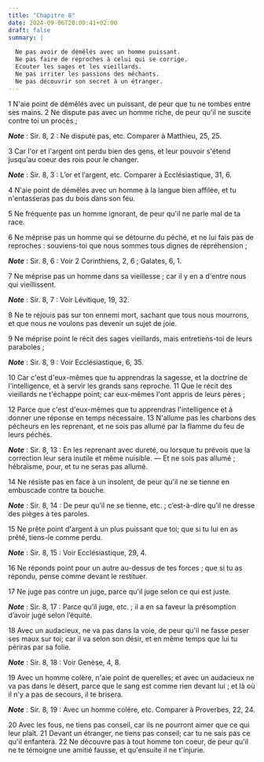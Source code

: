 ```yaml
---
title: "Chapitre 8"
date: 2024-09-06T20:00:41+02:00
draft: false
summary: |
  
  Ne pas avoir de démêlés avec un homme puissant.
  Ne pas faire de reproches à celui qui se corrige.
  Ecouter les sages et les vieillards.
  Ne pas irriter les passions des méchants.
  Ne pas découvrir son secret à un étranger.
---
```



1 N'aie point de démêlés avec un puissant, de peur que tu ne tombes entre ses mains. 2 Ne dispute pas avec un homme riche, de peur qu'il ne suscite contre toi un procès ;

***Note*** :  Sir. 8, 2 : Ne dispute pas, etc. Comparer à Matthieu, 25, 25.


3 Car l'or et l'argent ont perdu bien des gens, et leur pouvoir s'étend jusqu'au coeur des rois pour le changer.

***Note*** :  Sir. 8, 3 : L’or et l’argent, etc. Comparer à Ecclésiastique, 31, 6.


4 N'aie point de démêlés avec un homme à la langue bien affilée, et tu n'entasseras pas du bois dans son feu.


5 Ne fréquente pas un homme ignorant, de peur qu'il ne parle mal de ta race.


6 Ne méprise pas un homme qui se détourne du péché, et ne lui fais pas de reproches : souviens-toi que nous sommes tous dignes de répréhension ;

***Note*** :  Sir. 8, 6 : Voir 2 Corinthiens, 2, 6 ; Galates, 6, 1.


7 Ne méprise pas un homme dans sa vieillesse ; car il y en a d'entre nous qui vieillissent.

***Note*** :  Sir. 8, 7 : Voir Lévitique, 19, 32.


8 Ne te réjouis pas sur ton ennemi mort, sachant que tous nous mourrons, et que nous ne voulons pas devenir un sujet de joie.


9 Ne méprise point le récit des sages vieillards, mais entretiens-toi de leurs paraboles ;

***Note*** :  Sir. 8, 9 : Voir Ecclésiastique, 6, 35.


10 Car c'est d'eux-mêmes que tu apprendras la sagesse, et la doctrine de l'intelligence, et à servir les grands sans reproche. 11 Que le récit des vieillards ne t'échappe point; car eux-mêmes l'ont appris de leurs pères ;


12 Parce que c'est d'eux-mêmes que tu apprendras l'intelligence et à donner une réponse en temps nécessaire. 13 N'allume pas les charbons des pécheurs en les reprenant, et ne sois pas allumé par la flamme du feu de leurs péchés.

***Note*** :  Sir. 8, 13 : En les reprenant avec dureté, ou lorsque tu prévois que la correction leur sera inutile et même nuisible. ― Et ne sois pas allumé ; hébraïsme, pour, et tu ne seras pas allumé.


14 Ne résiste pas en face à un insolent, de peur qu'il ne se tienne en embuscade contre ta bouche.

***Note*** :  Sir. 8, 14 : De peur qu’il ne se tienne, etc. ; c’est-à-dire qu’il ne dresse des pièges à tes paroles.


15 Ne prête point d'argent à un plus puissant que toi; que si tu lui en as prêté, tiens-le comme perdu.

***Note*** :  Sir. 8, 15 : Voir Ecclésiastique, 29, 4.


16 Ne réponds point pour un autre au-dessus de tes forces ; que si tu as répondu, pense comme devant le restituer.


17 Ne juge pas contre un juge, parce qu'il juge selon ce qui est juste.

***Note*** :  Sir. 8, 17 : Parce qu’il juge, etc. ; il a en sa faveur la présomption d’avoir jugé selon l’équité.


18 Avec un audacieux, ne va pas dans la voie, de peur qu'il ne fasse peser ses maux sur toi; car il va selon son désir, et en même temps que lui tu périras par sa folie.

***Note*** :  Sir. 8, 18 : Voir Genèse, 4, 8.


19 Avec un homme colère, n'aie point de querelles; et avec un audacieux ne va pas dans le désert, parce que le sang est comme rien devant lui ; et là où il n'y a pas de secours, il te brisera.

***Note*** :  Sir. 8, 19 : Avec un homme colère, etc. Comparer à Proverbes, 22, 24.

20 Avec les fous, ne tiens pas conseil, car ils ne pourront aimer que ce qui leur plaît. 21 Devant un étranger, ne tiens pas conseil; car tu ne sais pas ce qu'il enfantera. 22 Ne découvre pas à tout homme ton coeur, de peur qu'il ne te témoigne une amitié fausse, et qu'ensuite il ne t'injurie.

